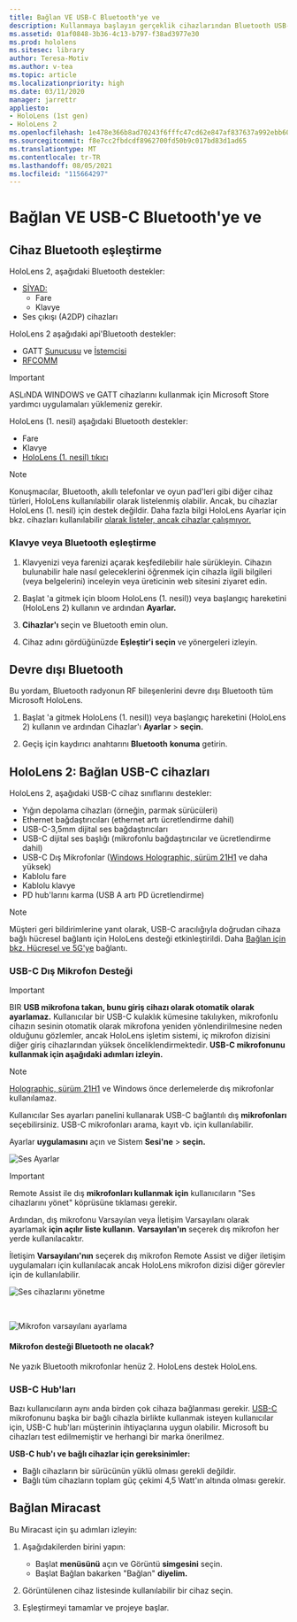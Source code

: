 ```yaml
---
title: Bağlan VE USB-C Bluetooth'ye ve
description: Kullanmaya başlayın gerçeklik cihazlarından Bluetooth USB-C cihazlarına ve HoloLens cihazlarına bağlanmanızı sağlar.
ms.assetid: 01af0848-3b36-4c13-b797-f38ad3977e30
ms.prod: hololens
ms.sitesec: library
author: Teresa-Motiv
ms.author: v-tea
ms.topic: article
ms.localizationpriority: high
ms.date: 03/11/2020
manager: jarrettr
appliesto:
- HoloLens (1st gen)
- HoloLens 2
ms.openlocfilehash: 1e478e366b8ad70243f6fffc47cd62e847af837637a992ebb60fc80bf6774186
ms.sourcegitcommit: f8e7cc2fbdcdf8962700fd50b9c017bd83d1ad65
ms.translationtype: MT
ms.contentlocale: tr-TR
ms.lasthandoff: 08/05/2021
ms.locfileid: "115664297"
---
```

# <a name="connect-to-bluetooth-and-usb-c-devices"></a>Bağlan VE USB-C Bluetooth'ye ve

## <a name="pair-bluetooth-devices"></a>Cihaz Bluetooth eşleştirme

HoloLens 2, aşağıdaki Bluetooth destekler:

- [SİYAD:](/windows-hardware/drivers/hid/)
    - Fare
    - Klavye
- Ses çıkışı (A2DP) cihazları

HoloLens 2 aşağıdaki api'Bluetooth destekler:
- GATT [Sunucusu](/windows/uwp/devices-sensors/gatt-server) ve [İstemcisi](/windows/uwp/devices-sensors/gatt-client)
- [RFCOMM](/windows/uwp/devices-sensors/send-or-receive-files-with-rfcomm)
>[!IMPORTANT]
> ASLıNDA WINDOWS ve GATT cihazlarını kullanmak için Microsoft Store yardımcı uygulamaları yüklemeniz gerekir.

HoloLens (1. nesil) aşağıdaki Bluetooth destekler:

- Fare
- Klavye
- [HoloLens (1. nesil) tıkıcı](hololens1-clicker.md)

> [!NOTE]
> Konuşmacılar, Bluetooth, akıllı telefonlar ve oyun pad'leri gibi diğer cihaz türleri, HoloLens kullanılabilir olarak listelenmiş olabilir. Ancak, bu cihazlar HoloLens (1. nesil) için destek değildir. Daha fazla bilgi HoloLens Ayarlar için bkz. cihazları kullanılabilir [olarak listeler, ancak cihazlar çalışmıyor.](hololens-troubleshooting.md#devices-listed-as-available-in-settings-dont-work)

### <a name="pair-a-bluetooth-keyboard-or-mouse"></a>Klavye veya Bluetooth eşleştirme

1. Klavyenizi veya farenizi açarak keşfedilebilir hale sürükleyin. Cihazın bulunabilir hale nasıl geleceklerini öğrenmek için cihazla ilgili bilgileri (veya belgelerini) inceleyin veya üreticinin web sitesini ziyaret edin.

1. Başlat 'a gitmek için bloom HoloLens (1. nesil)) veya başlangıç hareketini (HoloLens 2) kullanın ve ardından **Ayarlar.**

1. **Cihazlar'ı** seçin ve Bluetooth emin olun.  

1. Cihaz adını gördüğünüzde **Eşleştir'i seçin** ve yönergeleri izleyin.

## <a name="disable-bluetooth"></a>Devre dışı Bluetooth

Bu yordam, Bluetooth radyonun RF bileşenlerini devre dışı Bluetooth tüm Microsoft HoloLens.

1. Başlat 'a gitmek HoloLens (1. nesil)) veya başlangıç hareketini (HoloLens 2) kullanın ve ardından Cihazlar'ı **Ayarlar**  >  **seçin.**

1. Geçiş için kaydırıcı anahtarını **Bluetooth** **konuma** getirin.

## <a name="hololens-2-connect-usb-c-devices"></a>HoloLens 2: Bağlan USB-C cihazları

HoloLens 2, aşağıdaki USB-C cihaz sınıflarını destekler:

- Yığın depolama cihazları (örneğin, parmak sürücüleri)
- Ethernet bağdaştırıcıları (ethernet artı ücretlendirme dahil)
- USB-C-3,5mm dijital ses bağdaştırıcıları
- USB-C dijital ses başlığı (mikrofonlu bağdaştırıcılar ve ücretlendirme dahil)
- USB-C Dış Mikrofonlar ([Windows Holographic, sürüm 21H1](hololens-release-notes.md#windows-holographic-version-21h1) ve daha yüksek)
- Kablolu fare
- Kablolu klavye
- PD hub'larını karma (USB A artı PD ücretlendirme)


> [!NOTE]
> Müşteri geri bildirimlerine yanıt olarak, USB-C aracılığıyla doğrudan cihaza bağlı hücresel bağlantı için HoloLens desteği etkinleştirildi. Daha [Bağlan için bkz. Hücresel ve 5G'ye](hololens-cellular.md) bağlantı.

### <a name="usb-c-external-microphone-support"></a>USB-C Dış Mikrofon Desteği

> [!IMPORTANT]
> BIR **USB mikrofona takan, bunu giriş cihazı olarak otomatik olarak ayarlamaz.** Kullanıcılar bir USB-C kulaklık kümesine takılıyken, mikrofonlu cihazın sesinin otomatik olarak mikrofona yeniden yönlendirilmesine neden olduğunu gözlemler, ancak HoloLens işletim sistemi, iç mikrofon dizisini diğer giriş cihazlarından yüksek önceliklendirmektedir. **USB-C mikrofonunu kullanmak için aşağıdaki adımları izleyin.**

> [!NOTE]
> [Holographic, sürüm 21H1](hololens-release-notes.md#windows-holographic-version-21h1) ve Windows önce derlemelerde dış mikrofonlar kullanılamaz. 

Kullanıcılar Ses ayarları panelini kullanarak USB-C bağlantılı dış **mikrofonları** seçebilirsiniz. USB-C mikrofonları arama, kayıt vb. için kullanılabilir.

Ayarlar **uygulamasını** açın ve Sistem **Sesi'ne**  >  **seçin.**

![Ses Ayarlar](images/usbc-mic-1.jpg)

> [!IMPORTANT]
> Remote Assist ile dış **mikrofonları kullanmak için** kullanıcıların "Ses cihazlarını yönet" köprüsüne tıklaması gerekir.
>
> Ardından, dış mikrofonu Varsayılan veya İletişim Varsayılanı olarak ayarlamak **için açılır** **liste kullanın.** **Varsayılan'ın** seçerek dış mikrofon her yerde kullanılacaktır.
>
> İletişim **Varsayılanı'nın** seçerek dış mikrofon Remote Assist ve diğer iletişim uygulamaları için kullanılacak ancak HoloLens mikrofon dizisi diğer görevler için de kullanılabilir.

![Ses cihazlarını yönetme](images/usbc-mic-2.png)

<br>

![Mikrofon varsayılanı ayarlama](images/usbc-mic-3.jpg)

#### <a name="what-about-bluetooth-microphone-support"></a>Mikrofon desteği Bluetooth ne olacak?

Ne yazık Bluetooth mikrofonlar henüz 2. HoloLens destek HoloLens.

### <a name="usb-c-hubs"></a>USB-C Hub'ları

Bazı kullanıcıların aynı anda birden çok cihaza bağlanması gerekir. [USB-C](#usb-c-external-microphone-support) mikrofonunu başka bir bağlı cihazla birlikte kullanmak isteyen kullanıcılar için, USB-C hub'ları müşterinin ihtiyaçlarına uygun olabilir. Microsoft bu cihazları test edilmemiştir ve herhangi bir marka önerilmez.

**USB-C hub'ı ve bağlı cihazlar için gereksinimler:**

- Bağlı cihazların bir sürücünün yüklü olması gerekli değildir.
- Bağlı tüm cihazların toplam güç çekimi 4,5 Watt'ın altında olması gerekir.

## <a name="connect-to-miracast"></a>Bağlan Miracast

Bu Miracast için şu adımları izleyin:

1. Aşağıdakilerden birini yapın:  

   - Başlat **menüsünü** açın ve Görüntü **simgesini** seçin.
   - Başlat Bağlan bakarken "Bağlan" **diyelim.**  

1. Görüntülenen cihaz listesinde kullanılabilir bir cihaz seçin.

1. Eşleştirmeyi tamamlar ve projeye başlar.
